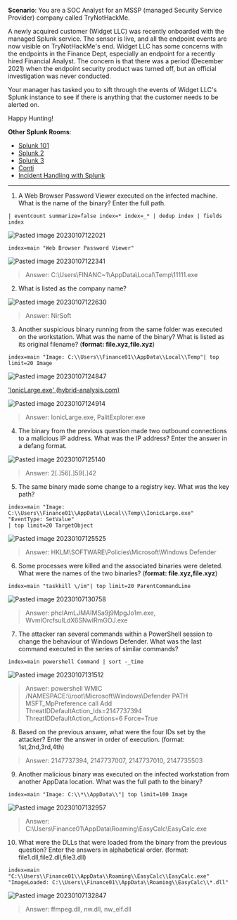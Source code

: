 **Scenario**: You are a SOC Analyst for an MSSP (managed Security Service Provider) company called TryNotHackMe.

A newly acquired customer (Widget LLC) was recently onboarded with the managed Splunk service. The sensor is live, and all the endpoint events are now visible on TryNotHackMe's end. Widget LLC has some concerns with the endpoints in the Finance Dept, especially an endpoint for a recently hired Financial Analyst. The concern is that there was a period (December 2021) when the endpoint security product was turned off, but an official investigation was never conducted. 

Your manager has tasked you to sift through the events of Widget LLC's Splunk instance to see if there is anything that the customer needs to be alerted on. 

Happy Hunting!

**Other Splunk Rooms**:

-   [Splunk 101](https://tryhackme.com/room/splunk101)  
-   [Splunk 2](https://tryhackme.com/room/splunk2gcd5)
-   [Splunk 3](https://tryhackme.com/room/splunk3zs)
-   [Conti](https://tryhackme.com/room/contiransomwarehgh)
-   [Incident Handling with Splunk](https://tryhackme.com/room/splunk201)  
---

1. A Web Browser Password Viewer executed on the infected machine. What is the name of the binary? Enter the full path.

```Copy
| eventcount summarize=false index=* index=_* | dedup index | fields index
```

![Pasted image 20230107122021](https://user-images.githubusercontent.com/107832241/211134812-1f883971-6c20-426d-8cd6-dea46fa2cf92.png)

```Copy
index=main "Web Browser Password Viewer"
```

![Pasted image 20230107122341](https://user-images.githubusercontent.com/107832241/211134814-7a856d5e-935d-4cc3-a5b4-6491078e850d.png)

>Answer: C:\\Users\\FINANC~1\\AppData\\Local\\Temp\\11111.exe

2. What is listed as the company name?  

![Pasted image 20230107122630](https://user-images.githubusercontent.com/107832241/211134817-69d475e8-efc2-4c4b-8c71-c02eede21c60.png)

>Answer: NirSoft

3. Another suspicious binary running from the same folder was executed on the workstation. What was the name of the binary? What is listed as its original filename? (**format: file.xyz,file.xyz**)  

```Copy
index=main "Image: C:\\Users\\Finance01\\AppData\\Local\\Temp"| top limit=20 Image
```

![Pasted image 20230107124847](https://user-images.githubusercontent.com/107832241/211134821-4aa27892-0cf5-4fea-a4ae-8e08b96bb9ed.png)

['IonicLarge.exe' (hybrid-analysis.com)](https://www.hybrid-analysis.com/sample/a798591090c33182526993e634f67fb09e69d243b82a042d26d63c0b9bfba47a/61c5762fb65f0b3a1855be89)

![Pasted image 20230107124914](https://user-images.githubusercontent.com/107832241/211134824-547b71c6-d25d-42dd-975f-124cc1dfd22e.png)

>Answer: IonicLarge.exe, PalitExplorer.exe

4. The binary from the previous question made two outbound connections to a malicious IP address. What was the IP address? Enter the answer in a defang format.  

![Pasted image 20230107125140](https://user-images.githubusercontent.com/107832241/211134828-d4b70ce0-3370-41b5-ab91-5831239d5e89.png)


>Answer: 2[.]56[.]59[.]42

5. The same binary made some change to a registry key. What was the key path?  

```Copy
index=main "Image: C:\\Users\\Finance01\\AppData\\Local\\Temp\\IonicLarge.exe" "EventType: SetValue" 
| top limit=20 TargetObject
```

![Pasted image 20230107125525](https://user-images.githubusercontent.com/107832241/211134833-c7d8d8a5-6a78-4e89-b8ba-170496dab897.png)

>Answer: HKLM\SOFTWARE\Policies\Microsoft\Windows Defender

6. Some processes were killed and the associated binaries were deleted. What were the names of the two binaries? (**format: file.xyz,file.xyz**)  

```Copy
index=main "taskkill \/im"| top limit=20 ParentCommandLine
```

![Pasted image 20230107130758](https://user-images.githubusercontent.com/107832241/211134836-0fdca467-285a-496c-ac89-833f7a3bcb1c.png)

>Answer: phcIAmLJMAIMSa9j9MpgJo1m.exe, WvmIOrcfsuILdX6SNwIRmGOJ.exe

7. The attacker ran several commands within a PowerShell session to change the behaviour of Windows Defender. What was the last command executed in the series of similar commands?  

```Copy
index=main powershell Command | sort -_time
```

![Pasted image 20230107131512](https://user-images.githubusercontent.com/107832241/211134844-f89e53ef-dd97-4810-aeef-0933e1e1d1f2.png)

>Answer: powershell  WMIC /NAMESPACE:\\\\root\\Microsoft\\Windows\\Defender PATH MSFT_MpPreference call Add ThreatIDDefaultAction_Ids=2147737394 ThreatIDDefaultAction_Actions=6 Force=True

8. Based on the previous answer, what were the four IDs set by the attacker? Enter the answer in order of execution. (format: 1st,2nd,3rd,4th)  

>Answer: 2147737394, 2147737007, 2147737010, 2147735503

9. Another malicious binary was executed on the infected workstation from another AppData location. What was the full path to the binary?  

```Copy
index=main "Image: C:\\*\\AppData\\"| top limit=100 Image
```

![Pasted image 20230107132957](https://user-images.githubusercontent.com/107832241/211134855-d19088f9-aa3c-4abb-93c8-ef1bda181c77.png)

>Answer: C:\\Users\\Finance01\\AppData\\Roaming\\EasyCalc\\EasyCalc.exe

10. What were the DLLs that were loaded from the binary from the previous question? Enter the answers in alphabetical order. (format: file1.dll,file2.dll,file3.dll)  

```Copy
index=main "C:\\Users\\Finance01\\AppData\\Roaming\\EasyCalc\\EasyCalc.exe" "ImageLoaded: C:\\Users\\Finance01\\AppData\\Roaming\\EasyCalc\\*.dll"
```

![Pasted image 20230107132847](https://user-images.githubusercontent.com/107832241/211134859-da617222-614a-4b33-a667-1a4ed199d67a.png)

>Answer: ffmpeg.dll, nw.dll, nw_elf.dll